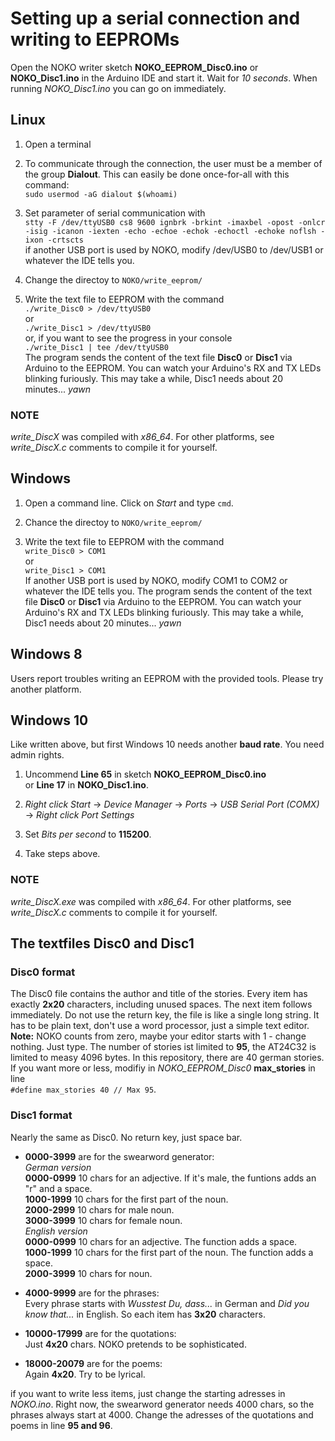# Setting up a serial connection and writing to EEPROMs

Open the NOKO writer sketch **NOKO_EEPROM_Disc0.ino** or **NOKO_Disc1.ino** in the Arduino IDE and start it. 
Wait for *10 seconds*. When running *NOKO_Disc1.ino* you can go on immediately.

## Linux

1. Open a terminal  

2. To communicate through the connection, the user must be a member of the group **Dialout**. This can easily be done once-for-all with this command:  
``` sudo usermod -aG dialout $(whoami) ```  

3. Set parameter of serial communication with  
``` stty -F /dev/ttyUSB0 cs8 9600 ignbrk -brkint -imaxbel -opost -onlcr -isig -icanon -iexten -echo -echoe -echok -echoctl -echoke noflsh -ixon -crtscts ```  
if another USB port is used by NOKO, modify /dev/USB0 to /dev/USB1 or whatever the IDE tells you.

4. Change the directoy to ` NOKO/write_eeprom/ `

5. Write the text file to EEPROM with the command  
``` ./write_Disc0 > /dev/ttyUSB0 ```  
or   
``` ./write_Disc1 > /dev/ttyUSB0 ```  
or, if you want to see the progress in your console  
``` ./write_Disc1 | tee /dev/ttyUSB0 ```  
The program sends the content of the text file **Disc0** or **Disc1** via Arduino to the EEPROM. You can watch your Arduino's RX and TX LEDs blinking furiously. This may take a while, Disc1 needs about 20 minutes... *yawn*

### NOTE 
*write_DiscX* was compiled with *x86_64*. For other platforms, see *write_DiscX.c* comments to compile it for yourself.

## Windows

1. Open a command line. Click on *Start* and type ``` cmd ```.  

2. Chance the directoy to ` NOKO/write_eeprom/  `  

3. Write the text file to EEPROM with the command  
``` write_Disc0 > COM1 ```  
or  
``` write_Disc1 > COM1 ```  
If another USB port is used by NOKO, modify COM1 to COM2 or whatever the IDE tells you. The program sends the content of the text file **Disc0** or **Disc1** via Arduino to the EEPROM. You can watch your Arduino's RX and TX LEDs blinking furiously. This may take a while, Disc1 needs about 20 minutes... *yawn*

## Windows 8  

Users report troubles writing an EEPROM with the provided tools. Please try another platform.  

## Windows 10

Like written above, but first Windows 10 needs another **baud rate**. You need admin rights.  

1. Uncommend **Line 65** in sketch **NOKO_EEPROM_Disc0.ino**  
or **Line 17** in **NOKO_Disc1.ino**.  
  
2. *Right click Start* -> *Device Manager* -> *Ports* -> *USB Serial Port (COMX)* -> *Right click Port Settings*  

3. Set *Bits per second* to **115200**.

4. Take steps above.  

### NOTE 
*write_DiscX.exe* was compiled with *x86_64*. For other platforms, see *write_DiscX.c* comments to compile it for yourself.

## The textfiles Disc0 and Disc1

### Disc0 format
The Disc0 file contains the author and title of the stories. Every item has exactly **2x20** characters, including unused spaces. The next item follows immediately. Do not use the return key, the file is like a single long string. It has to be plain text, don't use a word processor, just a simple text editor. **Note:** NOKO counts from zero, maybe your editor starts with 1 - change nothing. Just type. The number of stories ist limited to **95**, the AT24C32 is limited to measy 4096 bytes. In this repository, there are 40 german stories. If you want more or less, modifiy in *NOKO_EEPROM_Disc0* **max_stories** in line  
``` #define max_stories 40 // Max 95 ```.  

### Disc1 format
Nearly the same as Disc0. No return key, just space bar. 
* **0000-3999** are for the swearword generator:  
*German version*  
**0000-0999** 10 chars for an adjective. If it's male, the funtions adds an "r" and a space.  
**1000-1999** 10 chars for the first part of the noun.  
**2000-2999** 10 chars for male noun.  
**3000-3999** 10 chars for female noun.  
*English version*  
**0000-0999** 10 chars for an adjective. The function adds a space.  
**1000-1999** 10 chars for the first part of the noun. The function adds a space.  
**2000-3999** 10 chars for noun.  

* **4000-9999** are for the phrases:  
Every phrase starts with *Wusstest Du, dass...* in German and *Did you know that...* in English. So each item has **3x20** characters.

* **10000-17999** are for the quotations:    
Just **4x20** chars. NOKO pretends to be sophisticated.

* **18000-20079** are for the poems:   
Again **4x20**. Try to be lyrical.

if you want to write less items, just change the starting adresses in *NOKO.ino*. Right now, the swearword generator needs 4000 chars, so the phrases always start at 4000. Change the adresses of the quotations and poems in line **95 and 96**.
